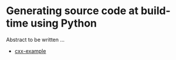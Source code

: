 # Generating source code at build-time using Python

Abstract to be written ...

- [cxx-example](cxx-example/)
